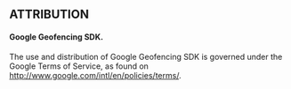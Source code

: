## ATTRIBUTION

#### Google Geofencing SDK. 
The use and distribution of Google Geofencing SDK is governed under the Google Terms of Service, as found on <http://www.google.com/intl/en/policies/terms/>.